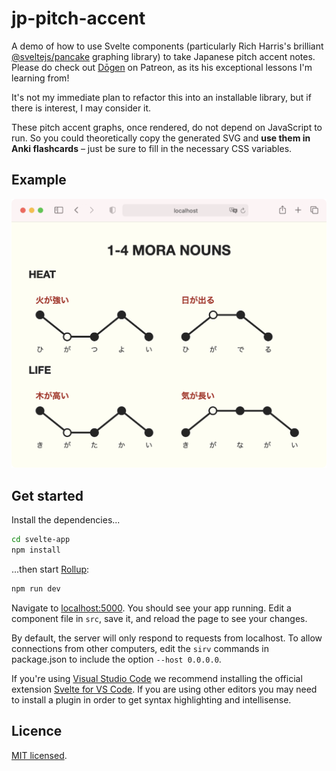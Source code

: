 # jp-pitch-accent

A demo of how to use Svelte components (particularly Rich Harris's brilliant [@sveltejs/pancake](https://github.com/Rich-Harris/pancake) graphing library) to take Japanese pitch accent notes. Please do check out [Dōgen](https://www.patreon.com/dogen) on Patreon, as its his exceptional lessons I'm learning from!

It's not my immediate plan to refactor this into an installable library, but if there is interest, I may consider it.

These pitch accent graphs, once rendered, do not depend on JavaScript to run. So you could theoretically copy the generated SVG and **use them in Anki flashcards** – just be sure to fill in the necessary CSS variables.

## Example

![github_resources/example.png](github_resources/example.png)

## Get started

Install the dependencies...

```bash
cd svelte-app
npm install
```

...then start [Rollup](https://rollupjs.org):

```bash
npm run dev
```

Navigate to [localhost:5000](http://localhost:5000). You should see your app running. Edit a component file in `src`, save it, and reload the page to see your changes.

By default, the server will only respond to requests from localhost. To allow connections from other computers, edit the `sirv` commands in package.json to include the option `--host 0.0.0.0`.

If you're using [Visual Studio Code](https://code.visualstudio.com/) we recommend installing the official extension [Svelte for VS Code](https://marketplace.visualstudio.com/items?itemName=svelte.svelte-vscode). If you are using other editors you may need to install a plugin in order to get syntax highlighting and intellisense.

## Licence

[MIT licensed](LICENCE).